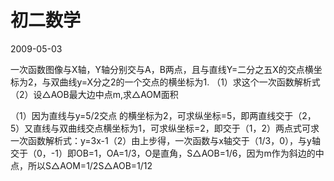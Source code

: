 # 初二数学
2009-05-03


一次函数图像与X轴，Y轴分别交与A，B两点，且与直线Y=二分之五X的交点横坐标为2，与双曲线y=X分之2的一个交点的横坐标为1. （1）求这个一次函数解析式（2）设△AOB最大边中点m,求△AOM面积


（1）因为直线与y=5/2交点 的横坐标为2，可求纵坐标=5，即两直线交于（2，5）又直线与双曲线交点横坐标为1，可求纵坐标=2，即交于（1，2）两点式可求一次函数解析式：y=3x-1（2）由上步得，一次函数与x轴交于（1/3，0），与y轴交于（0，-1）即OB=1，OA=1/3，O是直角，S△AOB=1/6，因为m作为斜边的中点，所以S△AOM=1/2S△AOB=1/12
